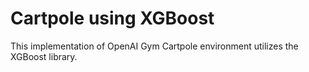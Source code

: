 # Cartpole using XGBoost
This implementation of OpenAI Gym Cartpole environment utilizes the XGBoost library.


